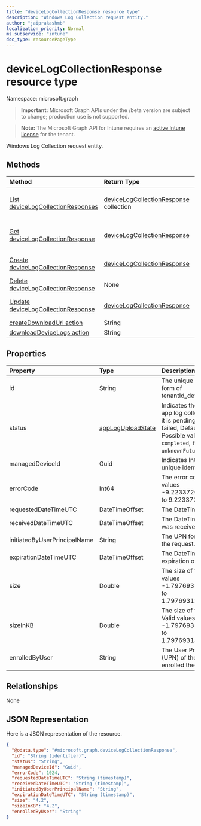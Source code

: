 ```yaml
---
title: "deviceLogCollectionResponse resource type"
description: "Windows Log Collection request entity."
author: "jaiprakashmb"
localization_priority: Normal
ms.subservice: "intune"
doc_type: resourcePageType
---
```


# deviceLogCollectionResponse resource type

Namespace: microsoft.graph

> **Important:** Microsoft Graph APIs under the /beta version are subject to change; production use is not supported.

> **Note:** The Microsoft Graph API for Intune requires an [active Intune license](https://go.microsoft.com/fwlink/?linkid=839381) for the tenant.

Windows Log Collection request entity.

## Methods
|Method|Return Type|Description|
|:---|:---|:---|
|[List deviceLogCollectionResponses](../api/intune-devices-devicelogcollectionresponse-list.md)|[deviceLogCollectionResponse](../resources/intune-devices-devicelogcollectionresponse.md) collection|List properties and relationships of the [deviceLogCollectionResponse](../resources/intune-devices-devicelogcollectionresponse.md) objects.|
|[Get deviceLogCollectionResponse](../api/intune-devices-devicelogcollectionresponse-get.md)|[deviceLogCollectionResponse](../resources/intune-devices-devicelogcollectionresponse.md)|Read properties and relationships of the [deviceLogCollectionResponse](../resources/intune-devices-devicelogcollectionresponse.md) object.|
|[Create deviceLogCollectionResponse](../api/intune-devices-devicelogcollectionresponse-create.md)|[deviceLogCollectionResponse](../resources/intune-devices-devicelogcollectionresponse.md)|Create a new [deviceLogCollectionResponse](../resources/intune-devices-devicelogcollectionresponse.md) object.|
|[Delete deviceLogCollectionResponse](../api/intune-devices-devicelogcollectionresponse-delete.md)|None|Deletes a [deviceLogCollectionResponse](../resources/intune-devices-devicelogcollectionresponse.md).|
|[Update deviceLogCollectionResponse](../api/intune-devices-devicelogcollectionresponse-update.md)|[deviceLogCollectionResponse](../resources/intune-devices-devicelogcollectionresponse.md)|Update the properties of a [deviceLogCollectionResponse](../resources/intune-devices-devicelogcollectionresponse.md) object.|
|[createDownloadUrl action](../api/intune-devices-devicelogcollectionresponse-createdownloadurl.md)|String||
|[downloadDeviceLogs action](../api/intune-devices-devicelogcollectionresponse-downloaddevicelogs.md)|String||

## Properties
|Property|Type|Description|
|:---|:---|:---|
|id|String|The unique identifier in the form of tenantId_deviceId_requestId.|
|status|[appLogUploadState](../resources/intune-devices-apploguploadstate.md)|Indicates the status for the app log collection request if it is pending, completed or failed, Default is pending. Possible values are: `pending`, `completed`, `failed`, `unknownFutureValue`.|
|managedDeviceId|Guid|Indicates Intune device unique identifier.|
|errorCode|Int64|The error code, if any. Valid values -9.22337203685478E+18 to 9.22337203685478E+18|
|requestedDateTimeUTC|DateTimeOffset|The DateTime of the request.|
|receivedDateTimeUTC|DateTimeOffset|The DateTime the request was received.|
|initiatedByUserPrincipalName|String|The UPN for who initiated the request.|
|expirationDateTimeUTC|DateTimeOffset|The DateTime of the expiration of the logs.|
|size|Double|The size of the logs. Valid values -1.79769313486232E+308 to 1.79769313486232E+308|
|sizeInKB|Double|The size of the logs in KB. Valid values -1.79769313486232E+308 to 1.79769313486232E+308|
|enrolledByUser|String|The User Principal Name (UPN) of the user that enrolled the device.|

## Relationships
None

## JSON Representation
Here is a JSON representation of the resource.
<!-- {
  "blockType": "resource",
  "keyProperty": "id",
  "@odata.type": "microsoft.graph.deviceLogCollectionResponse"
}
-->
``` json
{
  "@odata.type": "#microsoft.graph.deviceLogCollectionResponse",
  "id": "String (identifier)",
  "status": "String",
  "managedDeviceId": "Guid",
  "errorCode": 1024,
  "requestedDateTimeUTC": "String (timestamp)",
  "receivedDateTimeUTC": "String (timestamp)",
  "initiatedByUserPrincipalName": "String",
  "expirationDateTimeUTC": "String (timestamp)",
  "size": "4.2",
  "sizeInKB": "4.2",
  "enrolledByUser": "String"
}
```